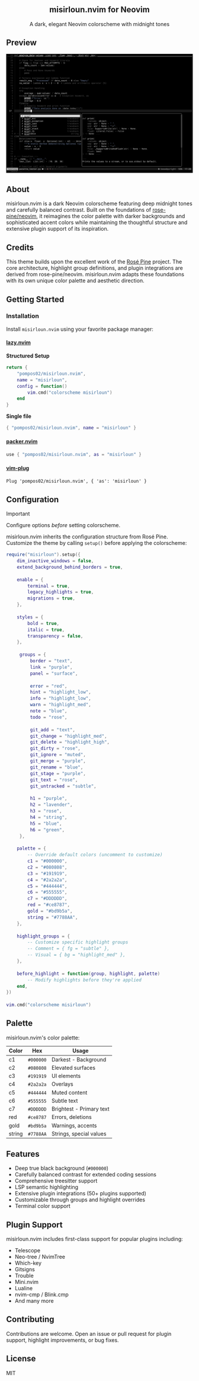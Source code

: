 <p align="center">
    <h2 align="center">misirloun.nvim for Neovim</h2>
</p>

<p align="center">A dark, elegant Neovim colorscheme with midnight tones</p>

## Preview

![Misirlou Theme Showcase](showcase.png)

## About

misirloun.nvim is a dark Neovim colorscheme featuring deep midnight tones and carefully balanced contrast. Built on the foundations of [rose-pine/neovim](https://github.com/rose-pine/neovim), it reimagines the color palette with darker backgrounds and sophisticated accent colors while maintaining the thoughtful structure and extensive plugin support of its inspiration.

## Credits

This theme builds upon the excellent work of the [Rosé Pine](https://github.com/rose-pine/neovim) project. The core architecture, highlight group definitions, and plugin integrations are derived from rose-pine/neovim. misirloun.nvim adapts these foundations with its own unique color palette and aesthetic direction.

## Getting Started

### Installation

Install `misirloun.nvim` using your favorite package manager:

#### [lazy.nvim](https://lazy.folke.io/installation)

**Structured Setup**

```lua
return {
    "pompos02/misirloun.nvim",
    name = "misirloun",
    config = function()
        vim.cmd("colorscheme misirloun")
    end
}
```

**Single file**

```lua
{ "pompos02/misirloun.nvim", name = "misirloun" }
```

#### [packer.nvim](https://github.com/wbthomason/packer.nvim)

```lua
use { "pompos02/misirloun.nvim", as = "misirloun" }
```

#### [vim-plug](https://github.com/junegunn/vim-plug)

```vim
Plug 'pompos02/misirloun.nvim', { 'as': 'misirloun' }
```

## Configuration

> [!IMPORTANT]
> Configure options _before_ setting colorscheme.

misirloun.nvim inherits the configuration structure from Rosé Pine. Customize the theme by calling `setup()` before applying the colorscheme:

```lua
require("misirloun").setup({
    dim_inactive_windows = false,
    extend_background_behind_borders = true,

    enable = {
        terminal = true,
        legacy_highlights = true,
        migrations = true,
    },

    styles = {
        bold = true,
        italic = true,
        transparency = false,
    },

     groups = {
         border = "text",
         link = "purple",
         panel = "surface",

         error = "red",
         hint = "highlight_low",
         info = "highlight_low",
         warn = "highlight_med",
         note = "blue",
         todo = "rose",

         git_add = "text",
         git_change = "highlight_med",
         git_delete = "highlight_high",
         git_dirty = "rose",
         git_ignore = "muted",
         git_merge = "purple",
         git_rename = "blue",
         git_stage = "purple",
         git_text = "rose",
         git_untracked = "subtle",

         h1 = "purple",
         h2 = "lavender",
         h3 = "rose",
         h4 = "string",
         h5 = "blue",
         h6 = "green",
     },

    palette = {
        -- Override default colors (uncomment to customize)
        c1 = "#000000",
        c2 = "#080808",
        c3 = "#191919",
        c4 = "#2a2a2a",
        c5 = "#444444",
        c6 = "#555555",
        c7 = "#DDDDDD",
        red = "#ce8787",
        gold = "#bd9b5a",
        string = "#7788AA",
    },

    highlight_groups = {
        -- Customize specific highlight groups
        -- Comment = { fg = "subtle" },
        -- Visual = { bg = "highlight_med" },
    },

    before_highlight = function(group, highlight, palette)
        -- Modify highlights before they're applied
    end,
})

vim.cmd("colorscheme misirloun")
```

## Palette

misirloun.nvim's color palette:

| Color    | Hex       | Usage             |
| -------- | --------- | ----------------- |
| c1       | `#000000` | Darkest - Background |
| c2       | `#080808` | Elevated surfaces |
| c3       | `#191919` | UI elements       |
| c4       | `#2a2a2a` | Overlays          |
| c5       | `#444444` | Muted content     |
| c6       | `#555555` | Subtle text       |
| c7       | `#DDDDDD` | Brightest - Primary text |
| red      | `#ce8787` | Errors, deletions |
| gold     | `#bd9b5a` | Warnings, accents |
| string   | `#7788AA` | Strings, special values |

## Features

- Deep true black background (`#000000`)
- Carefully balanced contrast for extended coding sessions
- Comprehensive treesitter support
- LSP semantic highlighting
- Extensive plugin integrations (50+ plugins supported)
- Customizable through groups and highlight overrides
- Terminal color support

## Plugin Support

misirloun.nvim includes first-class support for popular plugins including:

- Telescope
- Neo-tree / NvimTree
- Which-key
- Gitsigns
- Trouble
- Mini.nvim
- Lualine
- nvim-cmp / Blink.cmp
- And many more

## Contributing

Contributions are welcome. Open an issue or pull request for plugin support, highlight improvements, or bug fixes.

## License

MIT
